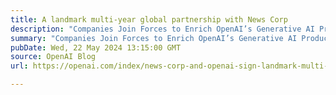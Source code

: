 ```yaml
---
title: A landmark multi-year global partnership with News Corp
description: "Companies Join Forces to Enrich OpenAI’s Generative AI Products and Platforms with Premium Journalism"
summary: "Companies Join Forces to Enrich OpenAI’s Generative AI Products and Platforms with Premium Journalism"
pubDate: Wed, 22 May 2024 13:15:00 GMT
source: OpenAI Blog
url: https://openai.com/index/news-corp-and-openai-sign-landmark-multi-year-global-partnership

---
```


